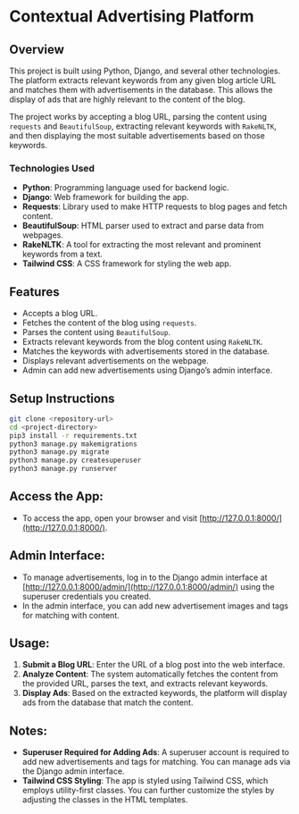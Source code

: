 # Contextual Advertising Platform

## Overview
This project is built using Python, Django, and several other technologies. The platform extracts relevant keywords from any given blog article URL and matches them with advertisements in the database. This allows the display of ads that are highly relevant to the content of the blog.

The project works by accepting a blog URL, parsing the content using `requests` and `BeautifulSoup`, extracting relevant keywords with `RakeNLTK`, and then displaying the most suitable advertisements based on those keywords.

### Technologies Used
- **Python**: Programming language used for backend logic.
- **Django**: Web framework for building the app.
- **Requests**: Library used to make HTTP requests to blog pages and fetch content.
- **BeautifulSoup**: HTML parser used to extract and parse data from webpages.
- **RakeNLTK**: A tool for extracting the most relevant and prominent keywords from a text.
- **Tailwind CSS**: A CSS framework for styling the web app.

## Features
- Accepts a blog URL.
- Fetches the content of the blog using `requests`.
- Parses the content using `BeautifulSoup`.
- Extracts relevant keywords from the blog content using `RakeNLTK`.
- Matches the keywords with advertisements stored in the database.
- Displays relevant advertisements on the webpage.
- Admin can add new advertisements using Django’s admin interface.
  
## Setup Instructions
```bash
git clone <repository-url>
cd <project-directory>
pip3 install -r requirements.txt
python3 manage.py makemigrations
python3 manage.py migrate
python3 manage.py createsuperuser
python3 manage.py runserver
```
## Access the App:
- To access the app, open your browser and visit [http://127.0.0.1:8000/](http://127.0.0.1:8000/).

## Admin Interface:
- To manage advertisements, log in to the Django admin interface at [http://127.0.0.1:8000/admin/](http://127.0.0.1:8000/admin/) using the superuser credentials you created.
- In the admin interface, you can add new advertisement images and tags for matching with content.

## Usage:
1. **Submit a Blog URL**: Enter the URL of a blog post into the web interface.
2. **Analyze Content**: The system automatically fetches the content from the provided URL, parses the text, and extracts relevant keywords.
3. **Display Ads**: Based on the extracted keywords, the platform will display ads from the database that match the content.

## Notes:
- **Superuser Required for Adding Ads**: A superuser account is required to add new advertisements and tags for matching. You can manage ads via the Django admin interface.
- **Tailwind CSS Styling**: The app is styled using Tailwind CSS, which employs utility-first classes. You can further customize the styles by adjusting the classes in the HTML templates.



 
